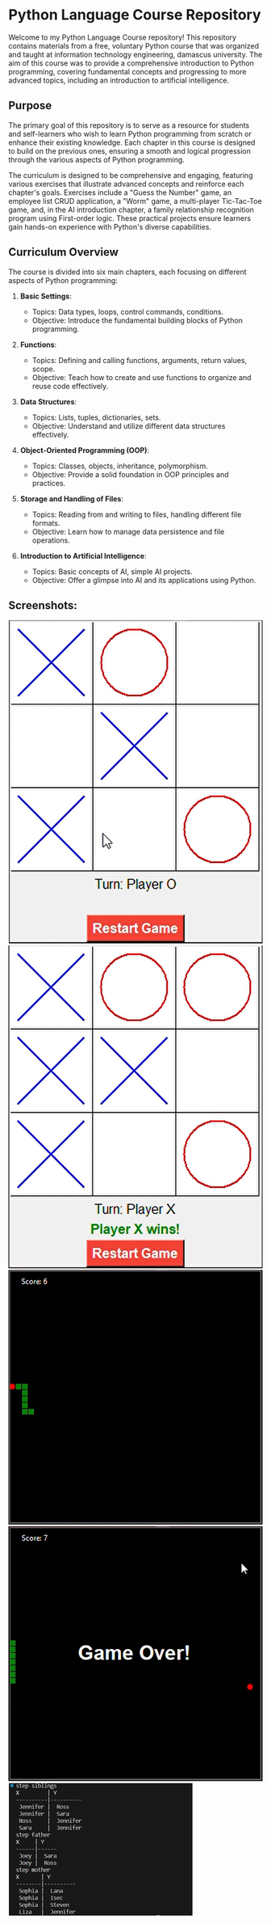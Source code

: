 # Python Language Course Repository

Welcome to my Python Language Course repository! This repository contains materials from a free, voluntary Python course that was organized and taught at information technology engineering, damascus university. The aim of this course was to provide a comprehensive introduction to Python programming, covering fundamental concepts and progressing to more advanced topics, including an introduction to artificial intelligence.

## Purpose

The primary goal of this repository is to serve as a resource for students and self-learners who wish to learn Python programming from scratch or enhance their existing knowledge. Each chapter in this course is designed to build on the previous ones, ensuring a smooth and logical progression through the various aspects of Python programming.

The curriculum is designed to be comprehensive and engaging, featuring various exercises that illustrate advanced concepts and reinforce each chapter's goals. Exercises include a "Guess the Number" game, an employee list CRUD application, a "Worm" game, a multi-player Tic-Tac-Toe game, and, in the AI introduction chapter, a family relationship recognition program using First-order logic. These practical projects ensure learners gain hands-on experience with Python's diverse capabilities.

## Curriculum Overview

The course is divided into six main chapters, each focusing on different aspects of Python programming:

1. **Basic Settings**: 
    - Topics: Data types, loops, control commands, conditions.
    - Objective: Introduce the fundamental building blocks of Python programming.
    
2. **Functions**: 
    - Topics: Defining and calling functions, arguments, return values, scope.
    - Objective: Teach how to create and use functions to organize and reuse code effectively.
    
3. **Data Structures**: 
    - Topics: Lists, tuples, dictionaries, sets.
    - Objective: Understand and utilize different data structures effectively.
    
4. **Object-Oriented Programming (OOP)**: 
    - Topics: Classes, objects, inheritance, polymorphism.
    - Objective: Provide a solid foundation in OOP principles and practices.
    
5. **Storage and Handling of Files**: 
    - Topics: Reading from and writing to files, handling different file formats.
    - Objective: Learn how to manage data persistence and file operations.
    
6. **Introduction to Artificial Intelligence**: 
    - Topics: Basic concepts of AI, simple AI projects.
    - Objective: Offer a glimpse into AI and its applications using Python.

## Screenshots:
![image 1](images/image1.png)
![image 2](images/image2.png)
![image 3](images/image3.png)
![image 4](images/image4.png)
![image 5](images/image5.png)


